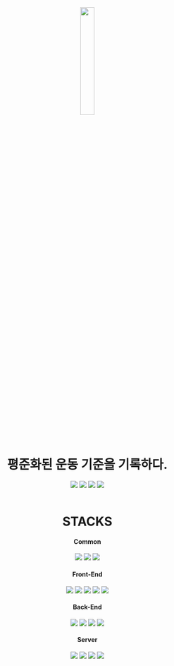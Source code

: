 <div align="center">  
    <img src="https://user-images.githubusercontent.com/70889358/204244441-bfdbe53b-766c-4c9f-a806-fe8ba4efcb59.png" width="25%"/>
    <h1 align="center">
    평준화된 운동 기준을 기록하다.
    </h1>    
    <img src="https://img.shields.io/github/issues/boostcampwm-2022/web04-fitory"/>
    <img src="https://img.shields.io/github/issues-closed/boostcampwm-2022/web04-fitory"/>
    <img src="https://img.shields.io/github/commit-activity/w/boostcampwm-2022/web04-fitory">
    <img src="https://img.shields.io/github/last-commit/boostcampwm-2022/web04-fitory">
    <br><br>
</div>

<div align=center><h1>STACKS</h1></div>

<div align=center> 
    <h4>Common</h4>
    <img src="https://img.shields.io/badge/typescript-3178C6?style=for-the-badge&logo=typescript&logoColor=white">
    <img src="https://img.shields.io/badge/eslint-4B32C3?style=for-the-badge&logo=eslint&logoColor=white">
    <img src="https://img.shields.io/badge/git-F05032?style=for-the-badge&logo=git&logoColor=white">
    <h4>Front-End</h4>
    <img src="https://img.shields.io/badge/react-61DAFB?style=for-the-badge&logo=react&logoColor=black">
    <img src="https://img.shields.io/badge/zustand-6E4021?style=for-the-badge&logo=recoil&logoColor=black">
    <img src="https://img.shields.io/badge/Storybook-09B3AF?style=for-the-badge&logo=storybook&logoColor=white">
    <img src="https://img.shields.io/badge/styled%20components-DB7093?style=for-the-badge&logo=styled-components&logoColor=white">
    <img src="https://img.shields.io/badge/webpack-8DD6F9?style=for-the-badge&logo=webpack&logoColor=black">
    <h4>Back-End</h4>
    <img src="https://img.shields.io/badge/nest.js-E0234E?style=for-the-badge&logo=Nestjs&logoColor=white">
    <img src="https://img.shields.io/badge/express-000000?style=for-the-badge&logo=express&logoColor=white">
    <img src="https://img.shields.io/badge/mysql2-4479A1?style=for-the-badge&logo=mysql&logoColor=white">
    <img src="https://img.shields.io/badge/typeorm-F0372B?style=for-the-badge&logo=typeorm&logoColor=white">
    <h4>Server</h4>
    <img src="https://img.shields.io/badge/naver%20cloud-03C75A?style=for-the-badge&logo=naver&logoColor=white">
    <img src="https://img.shields.io/badge/nginx-009639?style=for-the-badge&logo=nginx&logoColor=white">
    <img src="https://img.shields.io/badge/mysql-4479A1?style=for-the-badge&logo=mysql&logoColor=white">
    <img src="https://img.shields.io/badge/pm2-2B037A?style=for-the-badge&logo=pm2&logoColor=white">
</div>

